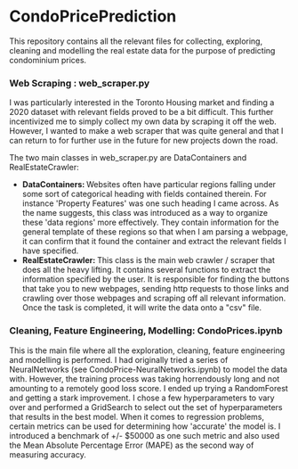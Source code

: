 # CondoPricePrediction

This repository contains all the relevant files for collecting, exploring, cleaning and modelling the real estate data for the purpose of predicting condominium prices.

### Web Scraping : web_scraper.py 

I was particularly interested in the Toronto Housing market and finding a 2020 dataset with relevant fields proved to be a bit difficult. This further incentivized me to simply collect my own data by scraping it off the web. However, I wanted to make a web scraper that was quite general and that I can return to for further use in the future for new projects down the road. 

The two main classes in web_scraper.py are DataContainers and RealEstateCrawler:
<ul>
  <li> 
    <b> DataContainers: </b>
    Websites often have particular regions falling under some sort of categorical heading with fields contained therein. For instance 'Property Features' was  one such heading I came across. As the name suggests, this class was introduced as a way to organize these 'data regions' more effectively. They contain information for the general template of these regions so that when I am parsing a webpage, it can confirm that it found the container and extract the relevant fields I have specified. 
  </li>
  <li>
    <b> RealEstateCrawler: </b>
    This class is the main web crawler / scraper that does all the heavy lifting. It contains several functions to extract the information specified by the user. It is responsible for finding the buttons that take you to new webpages, sending http requests to those links and crawling over those webpages and scraping off all relevant information. Once the task is completed, it will write the data onto a "csv" file.
  </li>
</ul>

### Cleaning, Feature Engineering, Modelling: CondoPrices.ipynb

This is the main file where all the exploration, cleaning, feature engineering and modelling is performed. I had originally tried a series of NeuralNetworks (see CondoPrice-NeuralNetworks.ipynb) to model the data with. However, the training process was taking horrendously long and not amounting to a remotely good loss score. I ended up trying a RandomForest and getting a stark improvement. I chose a few hyperparameters to vary over and performed a GridSearch to select out the set of hyperparameters that results in the best model. When it comes to regression problems, certain metrics can be used for determining how 'accurate' the model is. I introduced a benchmark of +/- $50000 as one such metric and also used the Mean Absolute Percentage Error (MAPE) as the second way of measuring accuracy.
